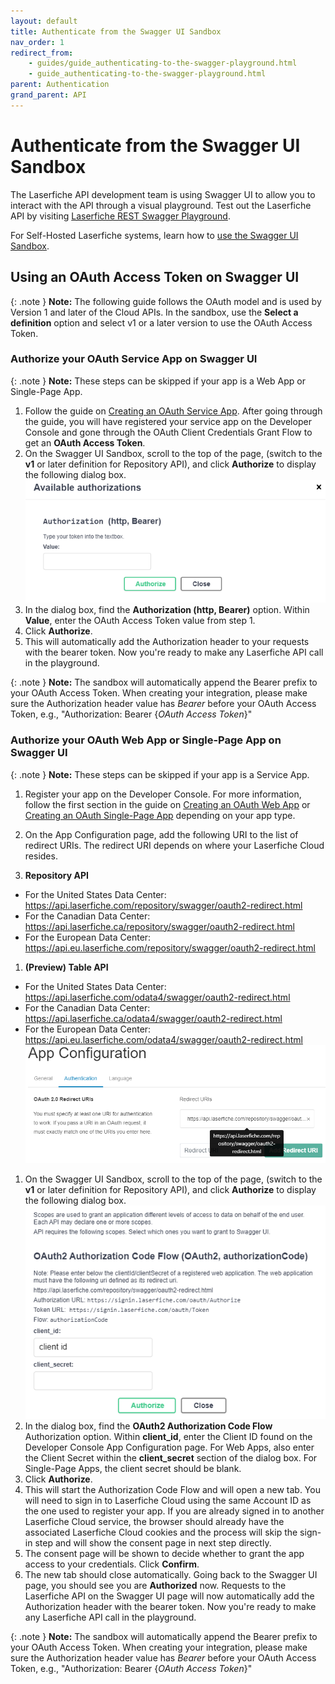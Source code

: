 ```yaml
---
layout: default
title: Authenticate from the Swagger UI Sandbox
nav_order: 1
redirect_from:
    - guides/guide_authenticating-to-the-swagger-playground.html
    - guide_authenticating-to-the-swagger-playground.html
parent: Authentication
grand_parent: API
---
```

<!--Copyright (c) Laserfiche.
Licensed under the MIT License. See LICENSE in the project root for license information.-->

# Authenticate from the Swagger UI Sandbox

The Laserfiche API development team is using Swagger UI to allow you to interact with the API through a visual playground. Test out the Laserfiche API by visiting [Laserfiche REST Swagger Playground](../api/playground.html).


For Self-Hosted Laserfiche systems, learn how to [use the Swagger UI Sandbox](/api/server/index.html#authenticate).

## Using an OAuth Access Token on Swagger UI

{: .note }
**Note:** The following guide follows the OAuth model and is used by Version 1 and later of the Cloud APIs. In the sandbox, use the **Select a definition** option and select v1 or a later version to use the OAuth Access Token.

### Authorize your OAuth Service App on Swagger UI

{: .note }
**Note:** These steps can be skipped if your app is a Web App or Single-Page App.


1. Follow the guide on [Creating an OAuth Service App](guide_oauth-service.html). After going through the guide, you will have registered your service app on the Developer Console and gone through the OAuth Client Credentials Grant Flow to get an **OAuth Access Token**.
1. On the Swagger UI Sandbox, scroll to the top of the page, (switch to the **v1** or later definition for Repository API), and click **Authorize** to display the following dialog box. ![](./assets/images/api-swagger-04.png)
1. In the dialog box, find the **Authorization (http, Bearer)** option. Within **Value**, enter the OAuth Access Token value from step 1.
1. Click **Authorize**.
1. This will automatically add the Authorization header to your requests with the bearer token. Now you're ready to make any Laserfiche API call in the playground.

{: .note }
**Note:** The sandbox will automatically append the Bearer prefix to your OAuth Access Token. When creating your integration, please make sure the Authorization header value has *Bearer* before your OAuth Access Token, e.g., "Authorization: Bearer {*OAuth Access Token*}"

### Authorize your OAuth Web App or Single-Page App on Swagger UI

{: .note }
**Note:** These steps can be skipped if your app is a Service App.

1. Register your app on the Developer Console. For more information, follow the first section in the guide on [Creating an OAuth Web App](guide_oauth-webapp.html) or [Creating an OAuth Single-Page App](guide_oauth-spa.html) depending on your app type.
1. On the App Configuration page, add the following URI to the list of redirect URIs. The redirect URI depends on where your Laserfiche Cloud resides. 

1. **Repository API**
  - For the United States Data Center: https://api.laserfiche.com/repository/swagger/oauth2-redirect.html
  - For the Canadian Data Center: https://api.laserfiche.ca/repository/swagger/oauth2-redirect.html
  - For the European Data Center: https://api.eu.laserfiche.com/repository/swagger/oauth2-redirect.html

1. **(Preview) Table API**
  - For the United States Data Center: https://api.laserfiche.com/odata4/swagger/oauth2-redirect.html
  - For the Canadian Data Center: https://api.laserfiche.ca/odata4/swagger/oauth2-redirect.html
  - For the European Data Center: https://api.eu.laserfiche.com/odata4/swagger/oauth2-redirect.html
        ![](./assets/images/api-swagger-oauth-web-app-01.png)

1. On the Swagger UI Sandbox, scroll to the top of the page, (switch to the **v1** or later definition for Repository API), and click **Authorize** to display the following dialog box. ![](./assets/images/api-swagger-oauth-web-app-02.png)
1. In the dialog box, find the **OAuth2 Authorization Code Flow** Authorization option. Within **client_id**, enter the Client ID found on the Developer Console App Configuration page. For Web Apps, also enter the Client Secret within the **client_secret** section of the dialog box. For Single-Page Apps, the client secret should be blank.
1. Click **Authorize**.
1. This will start the Authorization Code Flow and will open a new tab. You will need to sign in to Laserfiche Cloud using the same Account ID as the one used to register your app. If you are already signed in to another Laserfiche Cloud service, the browser should already have the associated Laserfiche Cloud cookies and the process will skip the sign-in step and will show the consent page in next step directly.
1. The consent page will be shown to decide whether to grant the app access to your credentials. Click **Confirm**.
1. The new tab should close automatically. Going back to the Swagger UI page, you should see you are **Authorized** now. Requests to the Laserfiche API on the Swagger UI page will now automatically add the Authorization header with the bearer token. Now you're ready to make any Laserfiche API call in the playground.

{: .note }
**Note:** The sandbox will automatically append the Bearer prefix to your OAuth Access Token. When creating your integration, please make sure the Authorization header value has *Bearer* before your OAuth Access Token, e.g., "Authorization: Bearer {*OAuth Access Token*}"